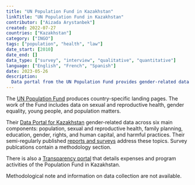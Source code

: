 ```yaml
---
title: "UN Population Fund in Kazakhstan"
linkTitle: "UN Population Fund in Kazakhstan"
contributor: ["Aizada Arystanbek"]
created: 2022-07-27
countries: ["Kazakhstan"]
category: ["INGO"]
tags: ["population", "health", "law"]
date_start: [2010]
date_end: []
data_type: ["survey", "interview", "qualitative", "quantitative"] 
language: ["English", "French", "Spanish"]
date: 2023-05-26
description: 
  Data portal from the UN Population Fund provides gender-related data across six main components: population, sexual and reproductive health, family planning, education, gender, rights, and human capital, and harmful practices.
---
```


The [UN Population Fund](https://www.unfpa.org) produces country-specific landing pages. The work of the Fund includes data on sexual and reproductive health, gender equality, young people, and population matters.

Their [Data Portal for Kazakhstan](https://www.unfpa.org/data/world-population/KZ) gender-related data across six main components: population, sexual and reproductive health, family planning, education, gender, rights, and human capital, and harmful practices.   Their semi-regularly published [reports and surveys](https://kazakhstan.unfpa.org/en/publications) address these topics. Survey publcations contain a methodology section.

There is also a [Transparency portal](https://www.unfpa.org/data/transparency-portal/unfpa-kazakhstan) that details expenses and program activities of the Population Fund in Kazakhstan.

Methodological note and information on data collection are not available.

